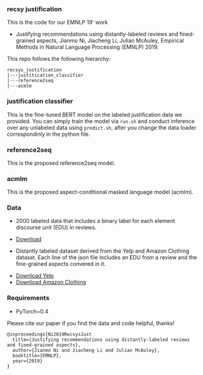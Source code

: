 ### recsy justification
This is the code for our EMNLP 19' work
- Justifying recommendations using distantly-labeled reviews and fined-grained aspects, Jianmo Ni, Jiacheng Li, Julian McAuley, Empirical Methods in Natural Language Processing (EMNLP) 2019.

This repo follows the following hierarchy:
```
recsys_justification
|---justitication_classifier
|---reference2seq
|---acmlm
```

### justification classifier 
This is the fine-tuned BERT model on the labeled justification data we provided. You can simply train the model via `run.sh` and conduct inference over any unlabeled data using `predict.sh`, after you change the data loader correspondinly in the python file.

### reference2seq
This is the proposed reference2seq model.

### acmlm
This is the proposed aspect-conditional masked language model (acmlm).

### Data
* 2000 labeled data that includes a binary label for each element discourse unit (EDU) in reviews.
 - [Download](http://deepyeti.ucsd.edu/jianmo/recsys_justification/label_data.csv)
* Distantly labeled dataset derived from the Yelp and Amazon Clothing dataset. Each line of the json file includes an EDU from a review and the fine-grained aspects convered in it.
 - [Download Yelp](http://deepyeti.ucsd.edu/jianmo/recsys_justification/yelp_filter_flat_positive.large.json)
 - [Download Amazon Clothing](http://deepyeti.ucsd.edu/jianmo/recsys_justification/cloth_filter_flat_positive.large.json)

### Requirements
- PyTorch=0.4

Please cite our paper if you find the data and code helpful, thanks!
```
@inproceedings{Ni2019RecsysJust
  title={Justifying recommendations using distantly-labeled reviews and fined-grained aspects},
  author={Jianmo Ni and Jiacheng Li and Julian McAuley},
  booktitle={EMNLP},
  year={2019}
}
```

